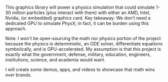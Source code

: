 This graphics library will power a physics simulation that could simulate 1-30 million particles (plus interact with them) with either an AMD, Intel, Nvidia, (or embedded) graphics card. Key takeaway: We don't need a dedicated GPU to simulate PhysX; in fact, it can be burden using this approach.

Note: I won't be open-sourcing the math nor physics portion of the project because the physics is deterministic, an ODE solver, differentiate equations symbolically, and is GPU-accelerated. My assumption is that this project is exactly what the government, defense, military, education, engineers, institutions, science, and academia would want.

I will create some demos, apps, and videos to showcase that math wins over brands.
